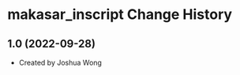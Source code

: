 makasar_inscript Change History
====================

1.0 (2022-09-28)
----------------
* Created by Joshua Wong
